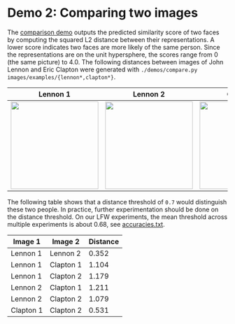 # Demo 2: Comparing two images
The [comparison demo](https://github.com/cmusatyalab/openface/blob/master/demos/compare.py) outputs the predicted similarity
score of two faces by computing the squared L2 distance between
their representations.
A lower score indicates two faces are more likely of the same person.
Since the representations are on the unit hypersphere, the
scores range from 0 (the same picture) to 4.0.
The following distances between images of John Lennon and
Eric Clapton were generated with
`./demos/compare.py images/examples/{lennon*,clapton*}`.

| Lennon 1 | Lennon 2 | Clapton 1 | Clapton 2 |
|---|---|---|---|
| <img src='https://raw.githubusercontent.com/cmusatyalab/openface/master/images/examples/lennon-1.jpg' width='200px'></img> | <img src='https://raw.githubusercontent.com/cmusatyalab/openface/master/images/examples/lennon-2.jpg' width='200px'></img> | <img src='https://raw.githubusercontent.com/cmusatyalab/openface/master/images/examples/clapton-1.jpg' width='200px'></img> | <img src='https://raw.githubusercontent.com/cmusatyalab/openface/master/images/examples/clapton-2.jpg' width='200px'></img> |

The following table shows that a distance threshold of `0.7` would
distinguish these two people.
In practice, further experimentation should be done on the distance threshold.
On our LFW experiments, the mean threshold across multiple
experiments is about 0.68,
see [accuracies.txt](https://github.com/cmusatyalab/openface/blob/master/evaluation/lfw.nn4.v1.epoch-177/accuracies.txt).

| Image 1 | Image 2 | Distance |
|---|---|---|
| Lennon 1 | Lennon 2 | 0.352 |
| Lennon 1 | Clapton 1 | 1.104 |
| Lennon 1 | Clapton 2 | 1.179 |
| Lennon 2 | Clapton 1 | 1.211 |
| Lennon 2 | Clapton 2 | 1.079 |
| Clapton 1 | Clapton 2 | 0.531 |
